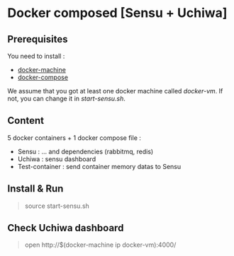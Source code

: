 # Docker composed [Sensu + Uchiwa]

## Prerequisites

You need to install :

- [docker-machine](https://docs.docker.com/machine/install-machine/)
- [docker-compose](https://docs.docker.com/compose/install/)

We assume that you got at least one docker machine called _docker-vm_. If not, you can change it in _start-sensu.sh_.

## Content

5 docker containers + 1 docker compose file :

- Sensu : ... and dependencies (rabbitmq, redis)
- Uchiwa : sensu dashboard
- Test-container : send container memory datas to Sensu

## Install & Run

> source start-sensu.sh

## Check Uchiwa dashboard

> open http://$(docker-machine ip docker-vm):4000/